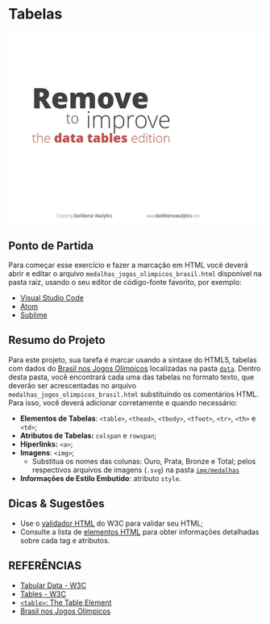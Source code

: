 # Tabelas


![](img/tables.gif)


## Ponto de Partida

Para começar esse exercício e fazer a marcação em HTML você deverá abrir e editar o arquivo `medalhas_jogos_olimpicos_brasil.html` disponível na pasta raiz, usando o seu editor de código-fonte favorito, por exemplo:

* [Visual Studio Code](https://code.visualstudio.com/)
* [Atom](https://atom.io/)
* [Sublime](sublimetext.com)

## Resumo do Projeto

Para este projeto, sua tarefa é marcar usando a sintaxe do HTML5, tabelas com dados do [Brasil nos Jogos Olímpicos](https://pt.wikipedia.org/wiki/Brasil_nos_Jogos_Ol%C3%ADmpicos) localizadas na pasta [`data`](data/). Dentro desta pasta, você encontrará cada uma das tabelas no formato texto, que deverão ser acrescentadas no arquivo `medalhas_jogos_olimpicos_brasil.html` substituindo os comentários HTML. Para isso, você deverá adicionar corretamente e quando necessário: 

* **Elementos de Tabelas**: `<table>`, `<thead>`, `<tbody>`, `<tfoot>`, `<tr>`, `<th>` e  `<td>`;
* **Atributos de Tabelas:** `colspan` e `rowspan`;
* **Hiperlinks:** `<a>`;
* **Imagens**: `<img>`;
    * Substitua os nomes das colunas: Ouro, Prata, Bronze e Total; pelos respectivos arquivos de imagens (`.svg`) na pasta [`img/medalhas`](img/medalhas)
* **Informações de Estilo Embutido**: atributo `style`.

## Dicas & Sugestões

* Use o [validador HTML](https://validator.w3.org/) do W3C para validar seu HTML;
* Consulte a lista de [elementos HTML](https://developer.mozilla.org/pt-BR/docs/Web/HTML/Element) para obter informações detalhadas sobre cada tag e atributos.

## REFERÊNCIAS

* [Tabular Data - W3C](https://www.w3.org/TR/html50/tabular-data.html)
* [Tables - W3C](https://www.w3.org/TR/html401/struct/tables.html)
* [`<table>`: The Table Element ](https://developer.mozilla.org/en-US/docs/Web/HTML/Element/table)
* [Brasil nos Jogos Olímpicos](https://pt.wikipedia.org/wiki/Brasil_nos_Jogos_Ol%C3%ADmpicos)


